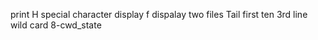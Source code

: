 print H
special character
display f
dispalay two files
Tail
first ten
3rd line
wild card
8-cwd_state
